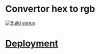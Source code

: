 # Convertor hex to rgb

[![Build status](https://ci.appveyor.com/api/projects/status/2ww4e5tqqxljs0km?svg=true)](https://ci.appveyor.com/project/Svetlana-Kutyeva1974/ra4-1-color)

# [Deployment](https://svetlana-kutyeva1974.github.io/ra4.1-color/)
